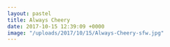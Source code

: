 ```yaml
---
layout: pastel
title: Always Cheery
date: 2017-10-15 12:39:09 +0000
image: "/uploads/2017/10/15/Always-Cheery-sfw.jpg"
---
```

